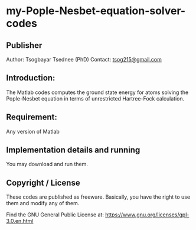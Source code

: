 # my-Pople-Nesbet-equation-solver-codes

## Publisher

Author: Tsogbayar Tsednee (PhD) Contact: tsog215@gmail.com

## Introduction:

The Matlab codes computes the ground state energy for atoms solving the Pople-Nesbet equation in terms of unrestricted Hartree-Fock calculation.

## Requirement:

Any version of Matlab

## Implementation details and running

You may download and run them.

## Copyright / License

These codes are published as freeware. Basically, you have the right to use them and modify any of them.

Find the GNU General Public License at: https://www.gnu.org/licenses/gpl-3.0.en.html
